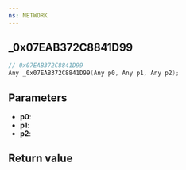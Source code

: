 ```yaml
---
ns: NETWORK
---
```

## _0x07EAB372C8841D99

```c
// 0x07EAB372C8841D99
Any _0x07EAB372C8841D99(Any p0, Any p1, Any p2);
```


## Parameters
* **p0**: 
* **p1**: 
* **p2**: 

## Return value
